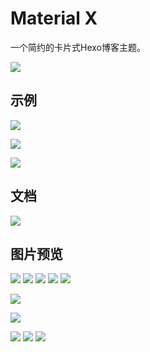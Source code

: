 # Material X

一个简约的卡片式Hexo博客主题。

![](https://img.vim-cn.com/52/a54815c02ce232f11f54b2c547c1337828833c.png)



## 示例

[![](https://img.shields.io/badge/我的暗黑风格博客-https://istaotao.com-green.svg?colorA=888&colorB=52A1F8&longCache=true&style=popout-square)](https://istaotao.com)

[![](https://img.shields.io/badge/作者的个人博客-https://xaoxuu.com/blog/-green.svg?colorA=888&colorB=52A1F8&longCache=true&style=popout-square)](https://xaoxuu.com/blog/)

[![](https://img.shields.io/badge/一个开源的示例博客-https://mxclub.github.io/example/-green.svg?colorA=888&colorB=52A1F8&longCache=true&style=popout-square)](https://mxclub.github.io/example/)


## 文档

[![](https://img.shields.io/badge/文档-https://xaoxuu.com/wiki/material--x/-green.svg?colorA=888&colorB=52A1F8&longCache=true&style=popout-square)](https://xaoxuu.com/wiki/material-x/)



## 图片预览

![](https://img.vim-cn.com/c6/349a2633dbfb842ea62ff9d810ca9b4a8dbb33.png)
![](https://img.vim-cn.com/8e/9ae699a4d7c8a7fa5a3007fc37e0b61b5b55bd.png)
![](https://img.vim-cn.com/bb/d3f01cd009b11025b453c697173855649d01a0.png)
![](https://img.vim-cn.com/6d/7a9f2a9360f6c8a4da9e00f5e1e8500ddbb223.png)
![](https://img.vim-cn.com/1e/fffd5955330a5d55c55401539da4bac77d5438.png)

![](https://img.vim-cn.com/71/f1e49674aac39f50c6a229c3d20225fc04af38.png)

![](https://img.vim-cn.com/5f/afab5382b2d9a4a64f3dc823b749551719b29a.png)

![](https://img.vim-cn.com/50/449e243ba625b2b7786a7e2ff9455b730356d3.png)
![](https://img.vim-cn.com/6c/29dbbf29005fba2c673fc636a65b5cdd1a1e01.png)
![](https://img.vim-cn.com/2d/edb556dd4e33f3d359a259ab1381906399606c.png)
